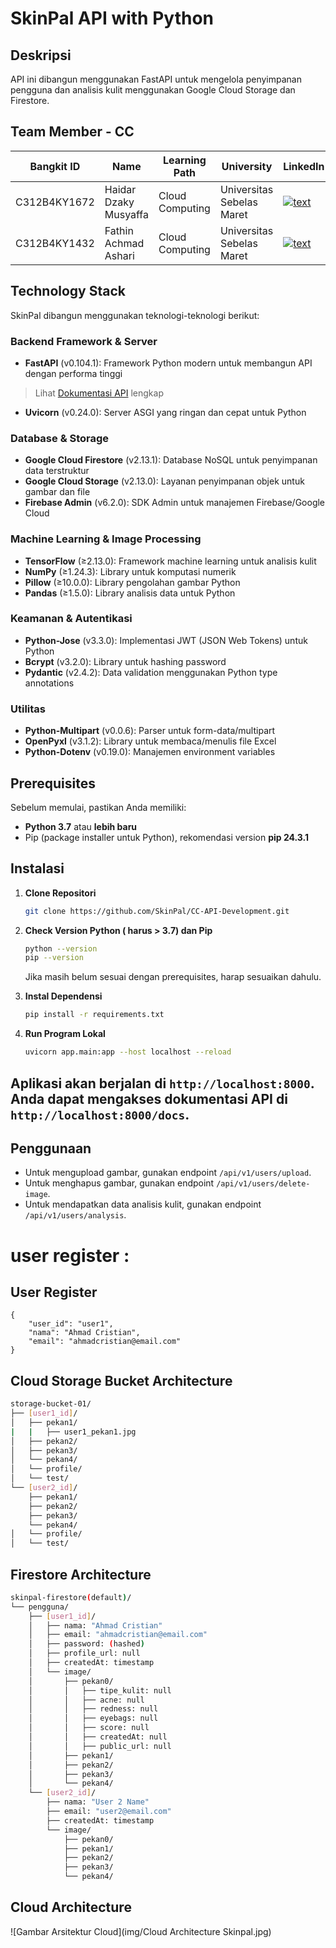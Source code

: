 # SkinPal API with Python

## Deskripsi
API ini dibangun menggunakan FastAPI untuk mengelola penyimpanan pengguna dan analisis kulit menggunakan Google Cloud Storage dan Firestore.


## Team Member - CC

| Bangkit ID | Name | Learning Path | University |LinkedIn |
| ---      | ---       | ---       | ---       | ---       |
| C312B4KY1672 | Haidar Dzaky Musyaffa  | Cloud Computing| Universitas Sebelas Maret | [![text](https://img.shields.io/badge/LinkedIn-0077B5?style=for-the-badge&logo=linkedin&logoColor=white)](https://www.linkedin.com/in/haidar-dzaky-musyaffa-6aa688269) |
| C312B4KY1432 | Fathin Achmad Ashari| Cloud Computing | Universitas Sebelas Maret | [![text](https://img.shields.io/badge/LinkedIn-0077B5?style=for-the-badge&logo=linkedin&logoColor=white)](https://www.linkedin.com/in/fathin-achmad-ashari) |


## Technology Stack

SkinPal dibangun menggunakan teknologi-teknologi berikut:

### Backend Framework & Server
- **FastAPI** (v0.104.1): Framework Python modern untuk membangun API dengan performa tinggi

> Lihat [Dokumentasi API](https://skinpal-api-backend-989761954410.asia-southeast2.run.app/docs) lengkap
- **Uvicorn** (v0.24.0): Server ASGI yang ringan dan cepat untuk Python

### Database & Storage
- **Google Cloud Firestore** (v2.13.1): Database NoSQL untuk penyimpanan data terstruktur
- **Google Cloud Storage** (v2.13.0): Layanan penyimpanan objek untuk gambar dan file
- **Firebase Admin** (v6.2.0): SDK Admin untuk manajemen Firebase/Google Cloud

### Machine Learning & Image Processing
- **TensorFlow** (≥2.13.0): Framework machine learning untuk analisis kulit
- **NumPy** (≥1.24.3): Library untuk komputasi numerik
- **Pillow** (≥10.0.0): Library pengolahan gambar Python
- **Pandas** (≥1.5.0): Library analisis data untuk Python

### Keamanan & Autentikasi
- **Python-Jose** (v3.3.0): Implementasi JWT (JSON Web Tokens) untuk Python
- **Bcrypt** (v3.2.0): Library untuk hashing password
- **Pydantic** (v2.4.2): Data validation menggunakan Python type annotations

### Utilitas
- **Python-Multipart** (v0.0.6): Parser untuk form-data/multipart
- **OpenPyxl** (v3.1.2): Library untuk membaca/menulis file Excel
- **Python-Dotenv** (v0.19.0): Manajemen environment variables

## Prerequisites
Sebelum memulai, pastikan Anda memiliki:
- **Python 3.7** atau **lebih baru**
- Pip (package installer untuk Python), rekomendasi version **pip 24.3.1** 

## Instalasi

1. **Clone Repositori**
   ```bash
   git clone https://github.com/SkinPal/CC-API-Development.git
   ```
1. **Check Version Python ( harus > 3.7) dan Pip**
   ```bash
   python --version
   pip --version
   ```
   Jika masih belum sesuai dengan prerequisites, harap sesuaikan dahulu.

3. **Instal Dependensi**
   ```bash
   pip install -r requirements.txt
   ```
4. **Run Program Lokal**
   ```bash
   uvicorn app.main:app --host localhost --reload
   ```

## Aplikasi akan berjalan di `http://localhost:8000`. Anda dapat mengakses dokumentasi API di `http://localhost:8000/docs`.

## Penggunaan
- Untuk mengupload gambar, gunakan endpoint `/api/v1/users/upload`.
- Untuk menghapus gambar, gunakan endpoint `/api/v1/users/delete-image`.
- Untuk mendapatkan data analisis kulit, gunakan endpoint `/api/v1/users/analysis`.

user register :
=======
## User Register ##
```
{
    "user_id": "user1",
    "nama": "Ahmad Cristian",
    "email": "ahmadcristian@email.com"
}
```

## Cloud Storage Bucket Architecture ##
```bash
storage-bucket-01/
├── [user1_id]/
│   ├── pekan1/
|   |   ├── user1_pekan1.jpg  
│   ├── pekan2/
│   ├── pekan3/
│   └── pekan4/
│   └── profile/
│   └── test/
└── [user2_id]/
    ├── pekan1/
    ├── pekan2/
    ├── pekan3/
    └── pekan4/
│   └── profile/
│   └── test/
```

## Firestore Architecture ##
```bash
skinpal-firestore(default)/
└── pengguna/
    ├── [user1_id]/
    │   ├── nama: "Ahmad Cristian"
    │   ├── email: "ahmadcristian@email.com"
    │   ├── password: (hashed)
    │   ├── profile_url: null
    │   ├── createdAt: timestamp
    │   └── image/
    │       ├── pekan0/
    │       │   ├── tipe_kulit: null
    │       │   ├── acne: null
    │       │   ├── redness: null
    │       │   ├── eyebags: null
    │       │   ├── score: null
    │       │   ├── createdAt: null
    │       │   ├── public_url: null
    │       ├── pekan1/
    │       ├── pekan2/
    │       ├── pekan3/
    │       └── pekan4/
    └── [user2_id]/
        ├── nama: "User 2 Name"
        ├── email: "user2@email.com"
        ├── createdAt: timestamp
        └── image/
            ├── pekan0/
            ├── pekan1/
            ├── pekan2/
            ├── pekan3/
            └── pekan4/

```

## Cloud Architecture 
![Gambar Arsitektur Cloud](img/Cloud Architecture Skinpal.jpg)



